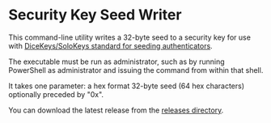 # Security Key Seed Writer

This command-line utility writes a 32-byte seed to a security key for use with [DiceKeys/SoloKeys standard for seeding authenticators](https://github.com/dicekeys/seeding-webauthn).

The executable must be run as administrator, such as by running PowerShell as administrator and issuing the command from within that shell.

It takes one parameter: a hex format 32-byte seed (64 hex characters) optionally preceded by "0x".

You can download the latest release from the [releases directory](./releases).